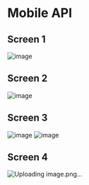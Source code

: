 # Mobile API
## Screen 1
![image](https://github.com/chicuongdev2002/Mobile_Week7_Ver2/assets/124854803/0e5625b3-f372-4794-820e-06a465cf0648)
## Screen 2
![image](https://github.com/chicuongdev2002/Mobile_Week7_Ver2/assets/124854803/bd2be88c-81d5-4f13-b980-45be518db257)
## Screen 3
![image](https://github.com/chicuongdev2002/Mobile_Week7_Ver2/assets/124854803/8c2028de-71c9-4435-a096-a4edf0330825)
![image](https://github.com/chicuongdev2002/Mobile_Week7_Ver2/assets/124854803/6e77b33b-7e2b-4fe9-99e1-d78ac3159652)
## Screen 4
![Uploading image.png…]()


